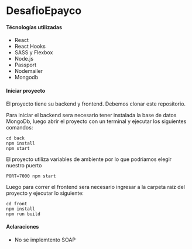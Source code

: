 # DesafioEpayco

#### Técnologías utilizadas
- React 
- React Hooks
- SASS y Flexbox
- Node.js
- Passport
- Nodemailer
- Mongodb

#### Iniciar proyecto
El proyecto tiene su backend y frontend. Debemos clonar este repositorio.

Para iniciar el backend sera necesario tener instalada la base de datos MongoDb, luego abrir el proyecto con un terminal y ejecutar los siguientes comandos:
```
cd back
npm install
npm start
```
El proyecto utiliza variables de ambiente por lo que podriamos elegir nuestro puerto
```
PORT=7000 npm start
```

Luego para correr el frontend sera necesario ingresar a la carpeta raíz del proyecto y ejecutar lo siguiente:
```
cd front
npm install
npm run build
```

#### Aclaraciones
- No se implemtento SOAP
